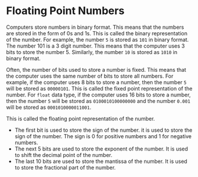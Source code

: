 # Floating Point Numbers

Computers store numbers in binary format. This means that the numbers are stored in the form of 0s and 1s. This is called the binary representation of the number. For example, the number `5` is stored as `101` in binary format. The number 101 is a 3 digit number. This means that the computer uses 3 bits to store the number 5. Similarly, the number `10` is stored as `1010` in binary format.

Often, the number of bits used to store a number is fixed. This means that the computer uses the same number of bits to store all numbers. For example, if the computer uses 8 bits to store a number, then the number `5` will be stored as `00000101`. This is called the fixed point representation of the number. For `float` data type, if the computer uses 16 bits to store a number, then the number `5` will be stored as `0100010100000000` and the number `0.001` will be stored as `0001010000011001`.


This is called the floating point representation of the number.

- The first bit is used to store the sign of the number. it is used to store the sign of the number. The sign is 0 for positive numbers and 1 for negative numbers.
- The next 5 bits are used to store the exponent of the number. It is used to shift the decimal point of the number.
- The last 10 bits are used to store the mantissa of the number. It is used to store the fractional part of the number.